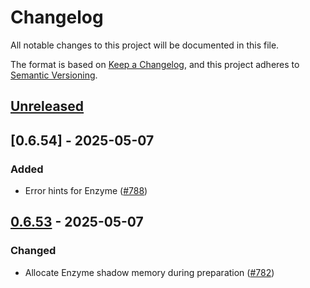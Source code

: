 # Changelog

All notable changes to this project will be documented in this file.

The format is based on [Keep a Changelog](https://keepachangelog.com/en/1.1.0/),
and this project adheres to [Semantic Versioning](https://semver.org/spec/v2.0.0.html).

## [Unreleased]

## [0.6.54] - 2025-05-07

### Added

- Error hints for Enzyme ([#788])

## [0.6.53] - 2025-05-07

### Changed

- Allocate Enzyme shadow memory during preparation ([#782])

[unreleased]: https://github.com/JuliaDiff/DifferentiationInterface.jl/compare/DifferentiationInterface-v0.6.53...main
[0.6.53]: https://github.com/JuliaDiff/DifferentiationInterface.jl/compare/DifferentiationInterface-v0.6.52...DifferentiationInterface-v0.6.53

[#788]: https://github.com/JuliaDiff/DifferentiationInterface.jl/pull/788
[#782]: https://github.com/JuliaDiff/DifferentiationInterface.jl/pull/782